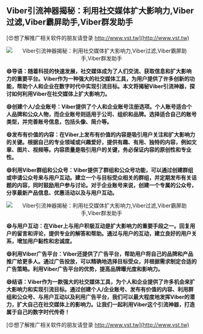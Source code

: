 ## **Viber引流神器揭秘：利用社交媒体扩大影响力,Viber过滤,Viber霸屏助手,Viber群发助手**

[😍想了解推广相关软件的朋友请登录 http://www.vst.tw](http://www.vst.tw)

 <center><img src="https://vst.tw/MP4/tuiguang/png/1.png" alt="Viber引流神器揭秘：利用社交媒体扩大影响力,Viber过滤,Viber霸屏助手,Viber群发助手"></center>

**😄导语：随着科技的快速发展，社交媒体成为了人们交流、获取信息和扩大影响力的重要平台。Viber作为一种强大的社交媒体工具，为用户提供了许多创新的功能，帮助个人和企业在数字时代中实现引流目标。本文将揭秘Viber引流神器，探讨如何利用Viber在社交媒体上扩大影响力。**

**😄创建个人/企业账号：Viber提供了个人和企业账号注册选项。个人账号适合个人品牌和公众人物，而企业账号则适用于公司、组织和品牌。选择适合自己的账号类型，并完善账号信息，包括头像、简介等。**

**😄发布有价值的内容：在Viber上发布有价值的内容是吸引用户关注和扩大影响力的关键。根据自己的专业领域或兴趣爱好，提供有趣、有用、独特的内容，例如文章、图片、视频等。内容质量是吸引用户的关键，务必保证内容的原创性和专业性。**

**😄利用Viber群组和公众号：Viber提供了群组和公众号功能，可以通过创建群组或申请公众号来与用户互动。建立一个与目标受众相关的群组，并定期发布有关话题的内容，同时鼓励用户参与讨论。对于企业账号来说，创建一个专属的公众号，分享最新产品信息、优惠活动以及与用户互动。**

 <center><img src="https://vst.tw/MP4/tuiguang/png/6.png" alt="Viber引流神器揭秘：利用社交媒体扩大影响力,Viber过滤,Viber霸屏助手,Viber群发助手"></center>

**😄与用户互动：在Viber上与用户积极互动是扩大影响力的重要手段之一。回复用户的留言和评论，提供专业的解答和帮助。通过与用户的互动，建立良好的用户关系，增加用户黏性和忠诚度。**

**😄利用Viber广告平台：Viber还提供了广告平台，帮助用户将自己的品牌和产品推广给更多人。通过广告投放，可以精确地选择目标受众，并根据需求制定合适的广告策略。利用Viber广告平台的优势，提高品牌曝光度和影响力。**

**😄结语：Viber作为一款强大的社交媒体工具，为个人和企业提供了许多机会来扩大影响力和实现引流目标。通过创建个人/企业账号、发布有价值的内容、利用群组和公众号、与用户互动以及利用广告平台，我们可以最大程度地发挥Viber的潜力，扩大自己在社交媒体上的影响力。让我们一起利用Viber这个引流神器，打造属于自己的数字时代传奇！**

[😍想了解推广相关软件的朋友请登录 http://www.vst.tw](http://www.vst.tw)



